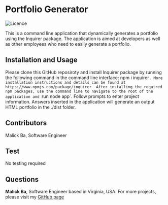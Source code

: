 # Portfolio Generator
![Licence](http://img.shields.io/badge/license-MIT-blue.svg)

This is a command line application that dynamically generates a portfolio using the Inquirer package. The application is aimed at developers as well as other employees who need to easily generate a portfolio. 

## Installation and Usage
Please clone this GitHub reposiroty and install Inquirer package by running the following command in the command line interface: npm i inquirer`. More installation instructions and details can be found at https://www.npmjs.com/package/inquirer 
After installing the required npm packages, use the command line to navigate to the root of the application and `run node app`. Follow prompts to enter project information. Answers inserted in the application will generate an output HTML portfolio in the ./dist folder.

## Contributors
Malick Ba, Software Engineer

## Test
No testing required

## Questions
**Malick Ba**, Software Engineer based in Virginia, USA.
For more projects, please visit my [GitHub page](https://github.com/malickbax) 

